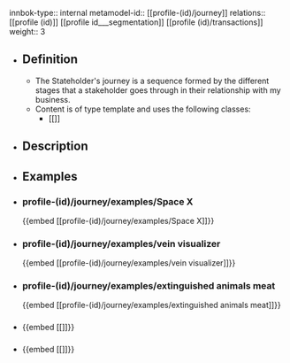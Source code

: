 innbok-type:: internal
metamodel-id:: [[profile-(id)/journey]]
relations:: [[profile (id)]] [[profile id___segmentation]] [[profile (id)/transactions]]
weight:: 3

- ## Definition
  - The Stateholder's journey is a sequence formed by the different stages that a stakeholder goes through in their relationship with my business.
  - Content is of type template and uses the following classes:
    - [[]]
- ## Description
- ## Examples
- ### profile-(id)/journey/examples/Space X
  {{embed [[profile-(id)/journey/examples/Space X]]}}
- ### profile-(id)/journey/examples/vein visualizer
  {{embed [[profile-(id)/journey/examples/vein visualizer]]}}
- ### profile-(id)/journey/examples/extinguished animals meat
  {{embed [[profile-(id)/journey/examples/extinguished animals meat]]}}
- ### 
  {{embed [[]]}}
- ### 
  {{embed [[]]}}


